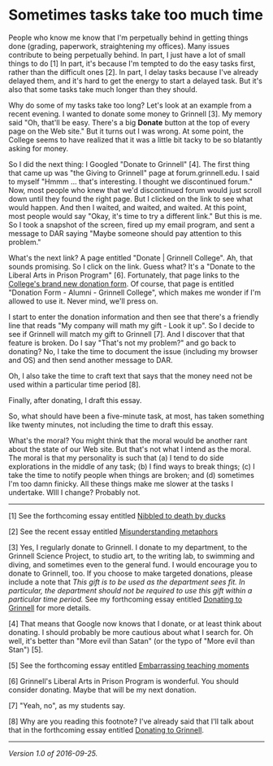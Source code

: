 Sometimes tasks take too much time
==================================

People who know me know that I'm perpetually behind in getting things done
(grading, paperwork, straightening my offices).  Many issues contribute
to being perpetually behind.  In part, I just have a lot of small things
to do [1] In part, it's because I'm tempted to do the easy tasks first,
rather than the difficult ones [2].  In part, I delay tasks because I've
already delayed them, and it's hard to get the energy to start a delayed
task.  But it's also that some tasks take much longer than they should.

Why do some of my tasks take too long?  Let's look at an example from a
recent evening.  I wanted to donate some money to Grinnell [3].  My
memory said "Oh, that'll be easy.  There's a big **Donate** button at
the top of every page on the Web site."  But it turns out I was wrong.
At some point, the College seems to have realized that it was a little
bit tacky to be so blatantly asking for money.  

So I did the next thing: I Googled "Donate to Grinnell" [4].  The first
thing that came up was "the Giving to Grinnell" page at forum.grinnell.edu.
I said to myself "Hmmm ... that's interesting.  I thought we discontinued
forum."  Now, most people who knew that we'd discontinued forum would
just scroll down until they found the right page.  But I clicked on the
link to see what would happen.  And then I waited, and waited, and waited.
At this point, most people would say "Okay, it's time to try a different
link."  But this is me.  So I took a snapshot of the screen, fired up
my email program, and sent a message to DAR saying "Maybe someone should
pay attention to this problem."

What's the next link?   A page entitled "Donate | Grinnell College".  Ah,
that sounds promising.  So I click on the link.  Guess what?  It's a
"Donate to the Liberal Arts in Prison Program" [6].  Fortunately, that
page links to the [College's brand new donation
form](https://alumni.grinnell.edu/donate).  Of course, that page is
entitled "Donation Form - Alumni - Grinnell College", which makes me
wonder if I'm allowed to use it.  Never mind, we'll press on.

I start to enter the donation information and then see that there's a
friendly line that reads "My company will math my gift - Look it up".
So I decide to see if Grinnell will match my gift to Grinnell [7].
And I discover that that feature is broken.  Do I say "That's not my
problem?" and go back to donating?  No, I take the time to document the
issue (including my browser and OS) and then send another message to DAR.

Oh, I also take the time to craft text that says that the money need not
be used within a particular time period [8].

Finally, after donating, I draft this essay.

So, what should have been a five-minute task, at most, has taken something 
like twenty minutes, not including the time to draft this essay.

What's the moral?  You might think that the moral would be another
rant about the state of our Web site.  But that's not what I intend as
the moral.  The moral is that my personality is such that (a) I tend to
do side explorations in the middle of any task; (b) I find ways to break
things; (c) I take the time to notify people when things are broken; and
(d) sometimes I'm too damn finicky.  All these things make me slower at
the tasks I undertake.  WIll I change?  Probably not.

---

[1] See the forthcoming essay entitled [Nibbled to death by ducks](nibbled-to-death-by-ducks.html)

[2] See the recent essay entitled [Misunderstanding metaphors](misunderstanding-metaphors.html)

[3] Yes, I regularly donate to Grinnell.  I donate to my department, to the
Grinnell Science Project, to studio art, to the writing lab, to swimming
and diving, and sometimes even to the general fund.  I would encourage you
to donate to Grinnell, too.  If you choose to make targeted donations,
please include a note that *This gift is to be used as the department
sees fit.  In particular, the department should not be required to use
this gift within a particular time period.*  See my forthcoming essay
entitled [Donating to Grinnell](donating-to-grinnell.html) for more
details.

[4] That means that Google now knows that I donate, or at least think about
donating.  I should probably be more cautious about what I search for.
Oh well, it's better than "More evil than Satan" (or the typo of "More
evil than Stan") [5].

[5] See the forthcoming essay entitled [Embarrassing teaching
moments](embarrassing-teaching-moments.html)

[6] Grinnell's Liberal Arts in Prison Program is wonderful.  You should
consider donating.  Maybe that will be my next donation.

[7] "Yeah, no", as my students say.

[8] Why are you reading this footnote?  I've already said that
I'll talk about that in the forthcoming essay entitled [Donating to
Grinnell](donating-to-grinnell.html).

---

*Version 1.0 of 2016-09-25.*
